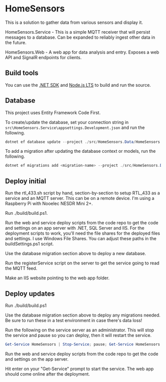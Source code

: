 # HomeSensors

This is a solution to gather data from various sensors and display it.

HomeSensors.Service - This is a simple MQTT receiver that will persist messages to a database. Can be expanded to reliably ingest other data in the future.

HomeSensors.Web - A web app for data analysis and entry. Exposes a web API and SignalR endpoints for clients.

## Build tools

You can use the [.NET SDK](https://dot.net/download) and [Node.js LTS](https://nodejs.org/) to build and run the source.

## Database

This project uses Entity Framework Code First.

To create/update the database, set your connection string in `src\HomeSensors.Service\appsettings.Development.json` and run the following.

```PowerShell
dotnet ef database update --project ./src/HomeSensors.Data/HomeSensors.Data.csproj --startup-project  ./src/HomeSensors.Service/HomeSensors.Service.csproj
```

To add a migration after updating the database context or models, run the following.

```PowerShell
dotnet ef migrations add <migration-name> --project ./src/HomeSensors.Data/HomeSensors.Data.csproj --startup-project  ./src/HomeSensors.Service/HomeSensors.Service.csproj
```

## Deploy initial

Run the rtl_433.sh script by hand, section-by-section to setup RTL_433 as a service and an MQTT server. This can be on a remote device. I'm using a Raspberry Pi with Nooelec NESDR Mini 2+.

Run ./build/build.ps1.

Run the web and service deploy scripts from the code repo to get the code and settings on an app server with .NET, SQL Server and IIS. For the deployment scripts to work, you'll need the file shares for the deployed files and settings. I use Windows File Shares. You can adjust these paths in the buildSettings.ps1 script.

Use the database migration section above to deploy a new database.

Run the registerService script on the server to get the service going to read the MQTT feed.

Make an IIS website pointing to the web app folder.

## Deploy updates

Run ./build/build.ps1

Use the database migration section above to deploy any migrations needed. Be sure to run these in a test environment in case there's data loss!

Run the following  on the service server as an administrator. This will stop the service and pause so you can deploy, then it will restart the service.

```PowerShell
Get-Service HomeSensors | Stop-Service; pause; Get-Service HomeSensors | Start-Service
```

Run the web and service deploy scripts from the code repo to get the code and settings on the app server.

Hit enter on your "Get-Service" prompt to start the service. The web app should come online after the deployment.
